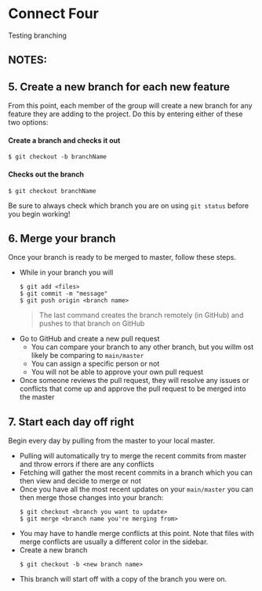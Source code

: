 # Connect Four

Testing branching

## NOTES:

## 5. Create a new branch for each new feature
From this point, each member of the group will create a new branch for any feature they are adding to the project. Do this by entering either of these two options:

#### Create a branch and checks it out
```$ git checkout -b branchName```

#### Checks out the branch
```$ git checkout branchName```

Be sure to always check which branch you are on using `git status` before you begin working!

## 6. Merge your branch
Once your branch is ready to be merged to master, follow these steps.

* While in your branch you will
   ```
   $ git add <files>
   $ git commit -m "message"
   $ git push origin <branch name>
   ```
   > The last command creates the branch remotely (in GitHub) and pushes to that branch on GitHub
* Go to GitHub and create a new pull request
   * You can compare your branch to any other branch, but you willm ost likely be comparing to `main/master`
   * You can assign a specific person or not
   * You will not be able to approve your own pull request
* Once someone reviews the pull request, they will resolve any issues or conflicts that come up and approve the pull request to be merged into the master

## 7. Start each day off right
Begin every day by pulling from the master to your local master.

* Pulling will automatically try to merge the recent commits from master and throw errors if there are any conflicts
* Fetching will gather the most recent commits in a branch which you can then view and decide to merge or not
* Once you have all the most recent updates on your `main/master` you can then merge those changes into your branch:
   ```
   $ git checkout <branch you want to update>
   $ git merge <branch name you're merging from>
   ```
* You may have to handle merge conflicts at this point. Note that files with merge conflicts are usually a different color in the sidebar.
* Create a new branch
   ```
   $ git checkout -b <new branch name>
   ```
* This branch will start off with a copy of the branch you were on.
